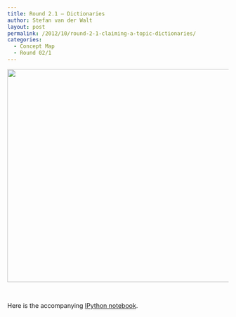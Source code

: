 ```yaml
---
title: Round 2.1 – Dictionaries
author: Stefan van der Walt
layout: post
permalink: /2012/10/round-2-1-claiming-a-topic-dictionaries/
categories:
  - Concept Map
  - Round 02/1
---
```

[<img class="alignnone size-full wp-image-1146" title="dictionary" src="http://teaching.software-carpentry.org/wp-content/uploads/2012/10/dictionary1.png" alt="" width="805" height="486" />][1]

&nbsp;

Here is the accompanying [IPython notebook][2].

 [1]: http://teaching.software-carpentry.org/wp-content/uploads/2012/10/dictionary1.png
 [2]: http://nbviewer.ipython.org/4080392/